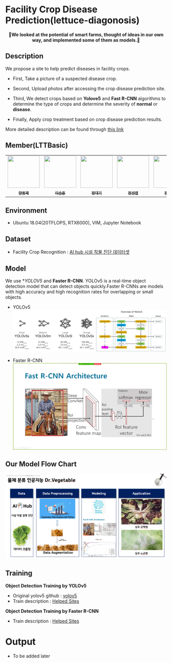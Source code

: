 # Facility Crop Disease Prediction(lettuce-diagonosis)

<p align='center'>
  <b>🌱We looked at the potential of smart farms, thought of ideas in our own way, and implemented some of them as models.🌱</b>
</p>

## Description
We propose a site to help predict diseases in facility crops.
- First, Take a picture of a suspected disease crop.

- Second, Upload photos after accessing the crop disease prediction site.

- Third, We detect crops based on **Yolove5** and **Fast R-CNN** algorithms to determine the type of crops and determine the severity of **normal** or **disease**.

- Finally, Apply crop treatment based on crop disease prediction results.

More detailed description can be found through <a href=''>this link</a>

## Member(LTTBasic)

<table>
  <tr>
      <td align="center"><a href="https://github.com/YangDongJae"><img src="https://avatars.githubusercontent.com/u/59679706?v=4" width="100" height="100"><br /><sub><b>양동재</b></sub></td>
      <td align="center"><a href="https://github.com/BoriLab"><img src="https://avatars.githubusercontent.com/u/42792735?v=4" width="100" height="100"><br /><sub><b>이승준</b></sub></td>
      <td align="center"><a href="https://github.com/dackyy"><img src="https://avatars.githubusercontent.com/u/50398071?v=4" width="100" height="100"><br /><sub><b>정대기</b></sub></td>
      <td align="center"><a href="https://github.com/yeobdoll"><img src="https://avatars.githubusercontent.com/u/74964580?v=4" width="100" height="100"><br /><sub><b>정성엽</b></sub></td> 
      <td align="center"><a href="https://github.com/Jeong-GeunYeong"><img src="https://avatars.githubusercontent.com/u/82489406?v=4" width="100" height="100"><br /><sub><b>정근영</b></sub></td>
     </tr>
</table>
               
## Environment
- Ubuntu 18.04(20TFLOPS, RTX6000), VIM, Jupyter Notebook

## Dataset
- Facility Crop Recognition : <a href='https://aihub.or.kr/aidata/30729'>AI hub 시설 작물 진단 데이터셋</a>

## Model
We use **YOLOV5* and **Faster R-CNN**. YOLOv5 is a real-time object detection model that can detect objects quickly.Faster R-CNNs are models with high accuracy and high recognition rates for overlapping or small objects.

- YOLOv5
<img src='https://github.com/LTTBasic/lecttue-diagonosis/blob/GeunYeongJeong/Picture/%EC%9A%9C%EB%A1%9Cv5.PNG'></img>


- Faster R-CNN
<img src='https://github.com/LTTBasic/lecttue-diagonosis/blob/GeunYeongJeong/Picture/Faster%20R-CNN.jpg'></img>

## Our Model Flow Chart

<p align="center">
  <img src='https://github.com/LTTBasic/lecttue-diagonosis/blob/GeunYeongJeong/Picture/Flow%20chart.PNG'></img>
</p>


## Training

**Object Detection Training by YOLOv5**

- Original yolov5 github : <a href='https://github.com/ultralytics/yolov5'>yolov5</a>
- Train description : <a href='https://lynnshin.tistory.com/47'>Helped Sites</a>

**Object Detection Training by Faster R-CNN**

- Train description : <a href='https://www.analyticsvidhya.com/blog/2018/11/implementation-faster-r-cnn-python-object-detection/'>Helped Sites</a>

# Output

- To be added later

